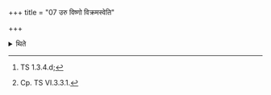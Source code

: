 +++
title = "07 उरु विष्णो विक्रमस्वेति"

+++

<details><summary>थिते</summary>

7. With uru viṣṇo vikramasva...[^1] he offers a libation (of ghee) connected with the sacrificial post, by means of the spoon.[^2]  

[^1]: TS 1.3.4.d;  

[^2]: Cp. TS VI.3.3.1.
</details>
